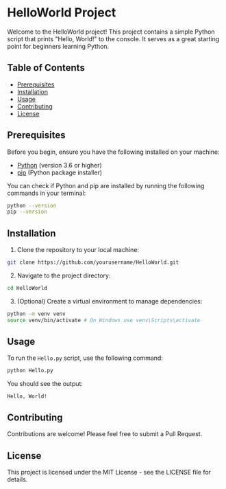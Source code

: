 # HelloWorld Project

Welcome to the HelloWorld project! This project contains a simple Python script that prints "Hello, World!" to the console. It serves as a great starting point for beginners learning Python.

## Table of Contents

- [Prerequisites](#prerequisites)
- [Installation](#installation)
- [Usage](#usage)
- [Contributing](#contributing)
- [License](#license)

## Prerequisites

Before you begin, ensure you have the following installed on your machine:

- [Python](https://www.python.org/downloads/) (version 3.6 or higher)
- [pip](https://pip.pypa.io/en/stable/installation/) (Python package installer)

You can check if Python and pip are installed by running the following commands in your terminal:

```bash
python --version
pip --version
```

## Installation

1. Clone the repository to your local machine:

```bash
git clone https://github.com/yourusername/HelloWorld.git
```

2. Navigate to the project directory:

```bash
cd HelloWorld
```

3. (Optional) Create a virtual environment to manage dependencies:

```bash
python -m venv venv
source venv/bin/activate # On Windows use venv\Scripts\activate
```

## Usage

To run the `Hello.py` script, use the following command:

```bash
python Hello.py
```

You should see the output:

```
Hello, World!
```

## Contributing

Contributions are welcome! Please feel free to submit a Pull Request.

## License

This project is licensed under the MIT License - see the LICENSE file for details.